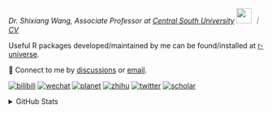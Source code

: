 
<p><em>Dr. Shixiang Wang, Associate Professor at <a href="https://en.csu.edu.cn/">Central South University</a> <img src="https://media.giphy.com/media/WUlplcMpOCEmTGBtBW/giphy.gif" width="30">  ｜ <a href="https://shixiangwang.github.io/cv-shixiang/">CV</a>
</em></p>

Useful R packages developed/maintained by me can be found/installed at [r-universe](https://shixiangwang.r-universe.dev/).

💬 Connect to me by
[discussions](https://github.com/ShixiangWang/self-study/discussions) or [email](mailto:shixiang1994wang@gmail.com). 

[![bilibili](https://img.shields.io/badge/王诗翔-B站-yellow)](https://space.bilibili.com/11553374) [![wechat](https://img.shields.io/badge/王诗翔-微信公众号-important)](https://shixiangwang.github.io/home/logo/qrcode.jpg) [![planet](https://img.shields.io/badge/王诗翔-知识星球-blueviolet)](https://t.zsxq.com/rBqbIei)  [![zhihu](https://img.shields.io/badge/王诗翔-知乎-blue)](https://www.zhihu.com/people/shixiangwang) [![twitter](https://img.shields.io/badge/WangShxiang-twitter-ff69b4)](https://twitter.com/WangShxiang) [![scholar](https://img.shields.io/badge/ShixiangWang-Scholar-00ffff)](https://scholar.google.com/citations?user=FvNp0NkAAAAJ) 

<details>
 
<summary>GitHub Stats</summary>


<!--START_SECTION:waka-->
**🐱 My GitHub Data** 

> 📦 5.0 MB Used in GitHub's Storage 
 > 
> 🏆 503 Contributions in the Year 2025
 > 
> 🚫 Not Opted to Hire
 > 
> 📜 100 Public Repositories 
 > 
> 🔑 30 Private Repositories 
 > 
**I'm an Early 🐤** 

```text
🌞 Morning                2286 commits        ████░░░░░░░░░░░░░░░░░░░░░   16.71 % 
🌆 Daytime                5829 commits        ███████████░░░░░░░░░░░░░░   42.61 % 
🌃 Evening                4628 commits        ████████░░░░░░░░░░░░░░░░░   33.83 % 
🌙 Night                  937 commits         ██░░░░░░░░░░░░░░░░░░░░░░░   06.85 % 
```
📅 **I'm Most Productive on Tuesday** 

```text
Monday                   2159 commits        ████░░░░░░░░░░░░░░░░░░░░░   15.78 % 
Tuesday                  2518 commits        █████░░░░░░░░░░░░░░░░░░░░   18.41 % 
Wednesday                2294 commits        ████░░░░░░░░░░░░░░░░░░░░░   16.77 % 
Thursday                 2208 commits        ████░░░░░░░░░░░░░░░░░░░░░   16.14 % 
Friday                   2068 commits        ████░░░░░░░░░░░░░░░░░░░░░   15.12 % 
Saturday                 1048 commits        ██░░░░░░░░░░░░░░░░░░░░░░░   07.66 % 
Sunday                   1385 commits        ███░░░░░░░░░░░░░░░░░░░░░░   10.12 % 
```


**I Mostly Code in R** 

```text
R                        84 repos            ██████████████░░░░░░░░░░░   54.19 % 
HTML                     24 repos            ████░░░░░░░░░░░░░░░░░░░░░   15.48 % 
JavaScript               9 repos             █░░░░░░░░░░░░░░░░░░░░░░░░   05.81 % 
Python                   7 repos             █░░░░░░░░░░░░░░░░░░░░░░░░   04.52 % 
Lua                      1 repo              ░░░░░░░░░░░░░░░░░░░░░░░░░   00.65 % 
```




 Last Updated on 17/07/2025 19:00:43 UTC
<!--END_SECTION:waka-->

> These Readme stats are generated using github action [awesome-readme-stats](https://github.com/anmol098/waka-readme-stats)

-----

**NOTE: Top languages does not indicate my skill level or anything like that. It is just a metric of which languages have been hosted by me on GitHub based on the usage across repositories.**

</details>
